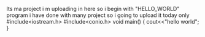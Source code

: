 Its ma project i m uploading in here so i begin with  "HELLO_WORLD" program i have done with many project so i going to upload it today only 
#include<iostream.h>
#include<conio.h>
void main()
{
cout<<"hello world";
}
